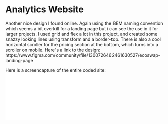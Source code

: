 # Analytics Website

<p>Another nice design I found online. Again using the BEM naming convention which seems a bit overkill for a landing page but i can see the use in it for larger projects. I used grid and flex a lot in this project, and created some snazzy looking lines using transform and a border-top. There is also a cool horizontal scroller for the pricing section at the bottom, which turns into a scroller on mobile. Here's a link to the design: https://www.figma.com/community/file/1300726462461630527/ecoswap-landing-page</p>

Here is a screencapture of the entire coded site:
![alt text]([https://github.com/RhysE96/EcoSwap-Website-Landing-Page/blob/main/EcoSwap%20Landing/Screenshots/1%20-%20AfHRowT.png](https://github.com/RhysE96/Analytics-Website-Landing-Page/blob/main/Analytics%20Website/Screenshot/website-screencapture.pdf)https://github.com/RhysE96/Analytics-Website-Landing-Page/blob/main/Analytics%20Website/Screenshot/website-screencapture.pdf)
